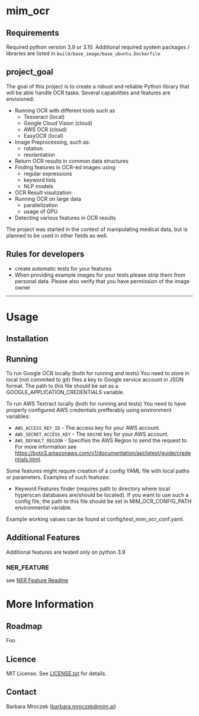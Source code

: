 # mim_ocr

## Requirements
  Required python version 3.9 or 3.10.
  Additional required system packages / libraries are listed in `build/base_image/base_ubuntu.Dockerfile`

## project_goal

The goal of this project is to create a robust and reliable Python library that will be able handle OCR tasks. Several capabilities and features are envisioned:
- Running OCR with different tools such as
  - Tesseract (local)
  - Google Cloud Vision (cloud)
  - AWS OCR (cloud)
  - EasyOCR (local)
- Image Preprocessing, such as:
  - rotation
  - reorientation
- Return OCR results in common data structures
- Finding features in OCR-ed images using
  - regular expressions
  - keyword lists
  - NLP models
- OCR Result visulization
- Running OCR on large data
  - parallelization
  - usage of GPU
- Detecting various features in OCR results

The project was started in the context of manipulating medical data, but is planned to be used in other fields as well.

## Rules for developers

- create automatic tests for your features
- When providing example images for your tests please strip them from personal data. Please also verify that you have permission of the image owner 

***

# Usage

## Installation
  <docelowo pip install...>

## Running
To run Google OCR locally (both for running and tests) You need to store in local (not commited to git) files a key 
to Google service account in JSON format. The path to this file should be set as a 
GOOGLE_APPLICATION_CREDENTIALS variable.

To run AWS Textract locally (both for running and tests) You need to have properly configured AWS credentials prefferably using environment variables:
* `AWS_ACCESS_KEY_ID` - The access key for your AWS account.
* `AWS_SECRET_ACCESS_KEY` - The secret key for your AWS account.
* `AWS_DEFAULT_REGION` - Specifies the AWS Region to send the request to.
For more information see https://boto3.amazonaws.com/v1/documentation/api/latest/guide/credentials.html.

Some features might require creation of a config YAML file with local paths or parameters. Examples of such features:
* Keyword Features finder (requires path to directory where local hyperscan databases are/should be located).
If you want to use such a config file, the path to this file should be set in MIM_OCR_CONFIG_PATH environmental variable.

Example working values can be found at config/test_mim_ocr_conf.yaml.

## Additional Features

Additional features are tested only on python 3.9

### NER_FEATURE

see [NER Feature Readme](docs/ner_feature.md)

# More Information

## Roadmap
Foo

## Licence
MIT License. See [LICENSE.txt](LICENSE.txt) for details.

## Contact
Barbara Mroczek (barbara.mroczek@mim.ai)
